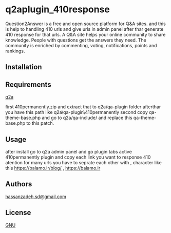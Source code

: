 # q2aplugin_410response
Question2Answer is a free and open source platform for Q&amp;A sites. and this is help to handling 410 urls and give urls in admin panel after thar generate 410 response for that urls.
A Q&A site helps your online community to share knowledge. People with questions get the answers they need. The community is enriched by commenting, voting, notifications, points and rankings.

## Installation
## Requirements
[q2a](http://question2answer.org)

first 410permanently.zip and extract that to q2a/qa-plugin folder afterthar you have this path like q2a\qa-plugin\410permanently
second copy qa-theme-base.php and go to q2a/qa-include/ and replace this qa-theme-base.php to this patch.

## Usage
after install go to q2a admin panel and go plugin tabs active 410permanently plugin and copy each link you want to response 410 atention for many urls you have to seprate each other with , character like this
https://balamo.ir/blog/ ,
https://balamo.ir

## Authors 
hassanzadeh.sd@gmail.com

## License
[GNU](http://www.gnu.org/licenses/gpl.html.)
